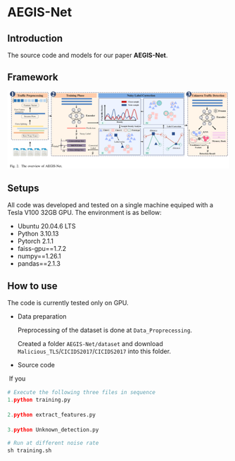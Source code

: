# AEGIS-Net

## Introduction

The source code and models for our paper **AEGIS-Net**.


## Framework

![image-20250411212848537](README.assets/2.png)


## Setups

All code was developed and tested on a single machine equiped with a Tesla V100 32GB GPU. The environment is as bellow:

- Ubuntu 20.04.6 LTS
- Python 3.10.13
- Pytorch 2.1.1
- faiss-gpu==1.7.2
- numpy==1.26.1
- pandas==2.1.3



## How to use

The code is currently tested only on GPU.

- Data preparation

  Preprocessing of the dataset is done at `Data_Proprecessing`.

  Created a folder `AEGIS-Net/dataset` and download `Malicious_TLS`/`CICIDS2017`/`CICIDS2017` into this folder.

- Source code

​		If you 

```python
# Execute the following three files in sequence
1.python training.py

2.python extract_features.py

3.python Unknown_detection.py
```



```python
# Run at different noise rate
sh training.sh
```

